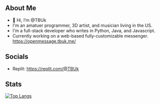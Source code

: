 ## About Me
- 👋 Hi, I’m @TBUk
- I'm an amatuer programmer, 3D artist, and musician living in the US.
- I'm a full-stack developer who writes in Python, Java, and Javascript.
- Currently working on a web-based fully-customizable messenger. https://openmessage.tbuk.me/

## Socials
* Replit: https://replit.com/@TBUk

## Stats
[![Top Langs](https://github-readme-stats.vercel.app/api/top-langs/?username=tbukfrc)](https://github.com/anuraghazra/github-readme-stats)
